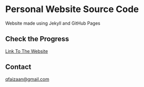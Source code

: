 Personal Website Source Code
====================

Website made using Jekyll and GitHub Pages

## Check the Progress

[Link To The Website](https://qfaizaan.github.io)

## Contact

qfaizaan@gmail.com
